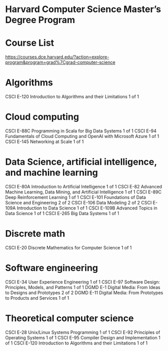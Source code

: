 # Harvard Computer Science Master’s Degree Program

# Course List

https://courses.dce.harvard.edu/?action=explore-program&program=grad%7Cgrad-computer-science

# Algorithms

CSCI E-120 Introduction to Algorithms and their Limitations 1 of 1

# Cloud computing

CSCI E-88C Programming in Scala for Big Data Systems 1 of 1
CSCI E-94 Fundamentals of Cloud Computing and OpenAI with Microsoft Azure 1 of 1
CSCI E-145 Networking at Scale 1 of 1

# Data Science, artificial intelligence, and machine learning

CSCI E-80A Introduction to Artificial Intelligence 1 of 1
CSCI E-82 Advanced Machine Learning, Data Mining, and Artificial Intelligence 1 of 1
CSCI E-89C Deep Reinforcement Learning 1 of 1
CSCI E-101 Foundations of Data Science and Engineering 2 of 2
CSCI E-106 Data Modeling 2 of 2
CSCI E-109A Introduction to Data Science 1 of 1
CSCI E-109B Advanced Topics in Data Science 1 of 1
CSCI E-265 Big Data Systems 1 of 1

# Discrete math

CSCI E-20 Discrete Mathematics for Computer Science 1 of 1

# Software engineering

CSCI E-34 User Experience Engineering 1 of 1
CSCI E-97 Software Design: Principles, Models, and Patterns 1 of 1
DGMD E-1 Digital Media: From Ideas to Designs and Prototypes 2 of 2
DGMD E-11 Digital Media: From Prototypes to Products and Services 1 of 1

# Theoretical computer science

CSCI E-28 Unix/Linux Systems Programming 1 of 1
CSCI E-92 Principles of Operating Systems 1 of 1
CSCI E-95 Compiler Design and Implementation 1 of 1
CSCI E-120 Introduction to Algorithms and their Limitations 1 of 1

